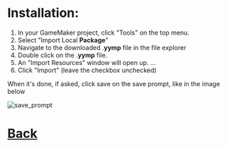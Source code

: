 # Installation:

1.  In your GameMaker project, click "Tools" on the top menu.
2.  Select "Import Local  **Package**"
3.  Navigate to the downloaded .**yymp**  file in the file explorer
4.  Double click on the .**yymp**  file.
5.  An "Import Resources" window will open up. ...
6.  Click "Import" (leave the checkbox unchecked)


When it's done, if asked, click save on the save prompt, like in the image below

![save_prompt](https://github.com/Ced30/GML-GUI-Library-GGL-Documentation/blob/main/Images/save_prompt.png)

# [Back](https://github.com/Ced30/GML-GUI-Library-GGL-Documentation/blob/main/README.md)
